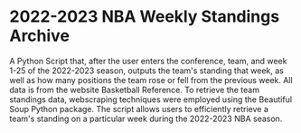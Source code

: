 # 2022-2023 NBA Weekly Standings Archive
A Python Script that, after the user enters the conference, team, and week 1-25 of the 2022-2023 season, outputs the team's standing that week, as well as how many positions the team rose or fell from the previous week. All data is from the website Basketball Reference. To retrieve the team standings data, webscraping techniques were employed using the Beautiful Soup Python package. The script allows users to efficiently retrieve a team's standing on a particular week during the 2022-2023 NBA season.
